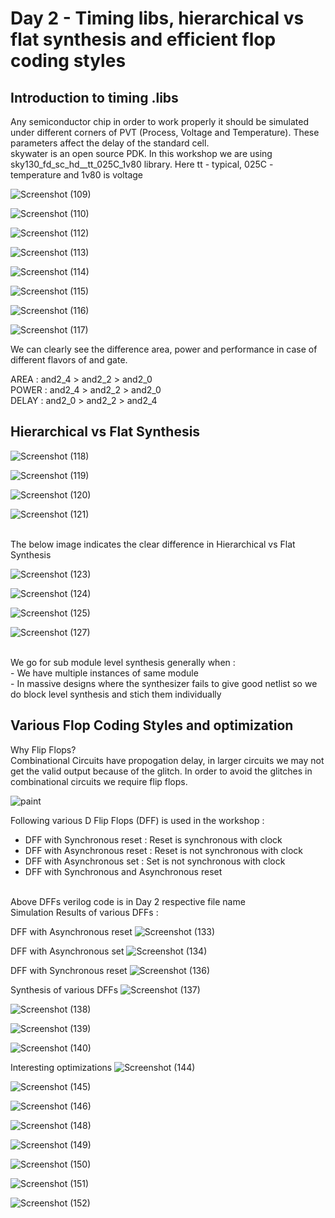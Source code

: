 # Day 2 - Timing libs, hierarchical vs flat synthesis and efficient flop coding styles

## Introduction to timing .libs

Any semiconductor chip in order to work properly it should be simulated under different corners of PVT (Process, Voltage and Temperature). These parameters affect the delay of the standard cell.
<br />
skywater is an open source PDK. In this workshop we are using sky130_fd_sc_hd__tt_025C_1v80 library. Here tt - typical, 025C - temperature and 1v80 is voltage


![Screenshot (109)](https://user-images.githubusercontent.com/48850794/165514565-ea50d13a-ecc0-42e0-b3e2-779c88bf2354.png)

![Screenshot (110)](https://user-images.githubusercontent.com/48850794/165514578-41f41352-1d5b-4ed0-b1a5-ab4ba92c8c6a.png)

![Screenshot (112)](https://user-images.githubusercontent.com/48850794/165514584-5d130516-4189-42db-a8c7-a2c443053fbf.png)

![Screenshot (113)](https://user-images.githubusercontent.com/48850794/165514595-eaf40e3a-881d-46ec-8f18-8e6c12823acc.png)

![Screenshot (114)](https://user-images.githubusercontent.com/48850794/165514602-3d3fe620-7439-415f-a514-c6a4ac48d438.png)

![Screenshot (115)](https://user-images.githubusercontent.com/48850794/165514607-49ba5b69-b5ed-41ce-ae75-a038afe63dfc.png)

![Screenshot (116)](https://user-images.githubusercontent.com/48850794/165514615-24e98f62-4c09-4dae-89e9-344c05ba707b.png)

![Screenshot (117)](https://user-images.githubusercontent.com/48850794/165514618-b3edf9cb-8259-4bf7-928d-67b541fd84bd.png)

We can clearly see the difference area, power and performance in case of different flavors of and gate.<br />

AREA  : and2_4 > and2_2 > and2_0 <br />
POWER : and2_4 > and2_2 > and2_0 <br />
DELAY : and2_0 > and2_2 > and2_4 <br />

## Hierarchical vs Flat Synthesis


![Screenshot (118)](https://user-images.githubusercontent.com/48850794/165683923-4f0349e4-5ab9-462e-81a1-453a098f289b.png)

![Screenshot (119)](https://user-images.githubusercontent.com/48850794/165683936-6e2aedd0-6e0f-4491-900d-05d7939ab638.png)

![Screenshot (120)](https://user-images.githubusercontent.com/48850794/165683942-cd327f43-70d4-4485-8c26-264ce89be0f3.png)

![Screenshot (121)](https://user-images.githubusercontent.com/48850794/165683946-725bf51d-db8b-460b-b338-57ff6c624870.png)

<br />
The below image indicates the clear difference in  Hierarchical vs Flat Synthesis <br />

![Screenshot (123)](https://user-images.githubusercontent.com/48850794/165687573-a3099473-09af-4fc5-836e-35d96e3da549.png)

![Screenshot (124)](https://user-images.githubusercontent.com/48850794/165687584-f2a68243-fd75-4b82-a414-b0e6d9ce04e6.png)

![Screenshot (125)](https://user-images.githubusercontent.com/48850794/165687586-77d6a2a7-b04a-4128-8797-9997ad9a53bc.png)

![Screenshot (127)](https://user-images.githubusercontent.com/48850794/165687592-cab4eff5-bd8c-46e8-8659-ee7f0abe3715.png)

<br />
We go for sub module level synthesis generally when : <br />
- We have multiple instances of same module <br />
- In massive designs where the synthesizer fails to give good netlist so we do block level synthesis and stich them individually <br />
 
## Various Flop Coding Styles and optimization

Why Flip Flops? <br />
Combinational Circuits have propogation delay, in larger circuits we may not get the valid output because of the glitch. In order to avoid the glitches in combinational circuits we require flip flops. 

![paint](https://user-images.githubusercontent.com/48850794/166100918-91351562-7db2-4ee5-9a53-70abbb6822c8.png)

Following various D Flip Flops (DFF) is used in the workshop : <br />
- DFF with Synchronous reset  : Reset is synchronous with clock
- DFF with Asynchronous reset : Reset is not synchronous with clock
- DFF with Asynchronous set   : Set is not synchronous with clock
- DFF with Synchronous and Asynchronous reset
<br />
Above DFFs verilog code is in Day 2 respective file name <br />
Simulation Results of various DFFs : <br />

DFF with Asynchronous reset
![Screenshot (133)](https://user-images.githubusercontent.com/48850794/166102425-7cdf8cf8-55cf-4bfc-8d62-1f1ab6851fb7.png)

DFF with Asynchronous set
![Screenshot (134)](https://user-images.githubusercontent.com/48850794/166102429-2f830672-abcf-4d6c-891b-8702cc361245.png)

DFF with Synchronous reset
![Screenshot (136)](https://user-images.githubusercontent.com/48850794/166102432-26685c9d-ea58-45bb-8271-b797435b23e8.png)

Synthesis of various DFFs 
![Screenshot (137)](https://user-images.githubusercontent.com/48850794/166104330-be2d75c0-4d22-4516-af6c-7a6dde08b47a.png)

![Screenshot (138)](https://user-images.githubusercontent.com/48850794/166104335-a656ea1d-7abc-43dd-89a0-127777806e7f.png)

![Screenshot (139)](https://user-images.githubusercontent.com/48850794/166104338-789caafb-74e8-429f-9c54-95000bbb70f6.png)

![Screenshot (140)](https://user-images.githubusercontent.com/48850794/166104340-b65694cc-fda8-4e1e-ae2c-61698318e929.png)

Interesting optimizations 
![Screenshot (144)](https://user-images.githubusercontent.com/48850794/166104343-a7ca26dd-8fa2-4c2b-9cdf-2687885aa128.png)

![Screenshot (145)](https://user-images.githubusercontent.com/48850794/166104345-2ba40141-64ff-4853-894e-dbd00f098ea3.png)

![Screenshot (146)](https://user-images.githubusercontent.com/48850794/166104347-e2300332-2046-4f2e-88a9-92fc6da984ba.png)

![Screenshot (148)](https://user-images.githubusercontent.com/48850794/166104349-312dc0c7-10e2-4a7b-98d7-dd388748d047.png)

![Screenshot (149)](https://user-images.githubusercontent.com/48850794/166104352-9e5092c0-c5aa-4684-b7e2-1118d6f6923d.png)

![Screenshot (150)](https://user-images.githubusercontent.com/48850794/166104353-5e8b8f75-1f42-4289-b76b-f3a00fdd8ee2.png)

![Screenshot (151)](https://user-images.githubusercontent.com/48850794/166104355-35c6bf43-aa7c-4f68-9369-b1b841792106.png)

![Screenshot (152)](https://user-images.githubusercontent.com/48850794/166104358-a337a3c6-5f2f-436d-8fd3-f585b2206589.png)

